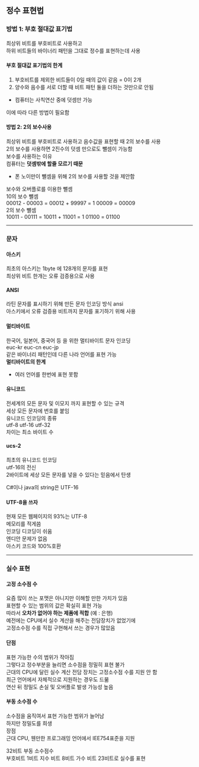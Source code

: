 ## 정수 표현법

### 방법 1: 부호 절대값 표기법

최상위 비트를 부호비트로 사용하고   
하위 비트들의 바이너리 패턴을 그대로 정수를 표현하는데 사용   
#### 부호 절대값 표기법의 한계
1. 부호비트를 제외한 비트들이 0일 때의 값이 같음 = 0이 2개   
2. 양수와 음수를 서로 더할 때 비트 패턴 둘을 더하는 것만으로 안됨   
  - 컴퓨터는 사칙연산 중에 덧셈만 가능

이에 따라 다른 방법이 필요함   
#### 방법 2: 2의 보수사용
최상위 비트를 부호비트로 사용하고 음수값을 표현할 때 2의 보수를 사용   
2의 보수를 사용하면 2진수의 덧셈 만으로도 뺄셈이 가능함   
보수를 사용하는 이유   
컴퓨터는 **덧셈밖에 할줄 모르기 때문**   
 - 폰 노이만이 뺄셈을 위해 2의 보수를 사용할 것을 제안함   

보수와 오버플로를 이용한 뺄셈   
10의 보수 뺄셈   
00012 - 00003 = 00012 + 99997 = 1 00009 = 00009   
2의 보수 뺄셈   
10011 - 00111 = 10011 + 11001 = 1 01100 = 01100   

- - -

### 문자

#### 아스키
최초의 아스키는 1byte 에 128개의 문자를 표현   
최상위 비트 한개는 오류 검증용으로 사용   
   
#### ANSI
라틴 문자를 표시하기 위해 만든 문자 인코딩 방식 ansi   
아스키에서 오류 검증용 비트까지 문자를 표기하기 위해 사용   
   
#### 멀티바이트
한국어, 일본어, 중국어 등 을 위한 멀티바이트 문자 인코딩   
euc-kr euc-cn euc-jp   
같은 바이너리 패턴인데 다른 나라 언어를 표현 가능   
**멀티바이트의 한계**   
 - 여러 언어를 한번에 표현 못함   
   
#### 유니코드
전세계의 모든 문자 및 이모지 까지 표현할 수 있는 규격    
세상 모든 문자에 번호를 붙임   
유니코드 인코딩의 종류   
utf-8 utf-16 utf-32   
차이는 최소 바이트 수   
   
#### ucs-2
최초의 유니코드 인코딩   
utf-16의 전신   
2바이트에 세상 모든 문자를 넣을 수 있다는 믿음에서 탄생   
   
C#이나 java의 string은 UTF-16   
   
#### UTF-8을 쓰자
현재 모든 웹페이지의 93%는 UTF-8   
메모리를 적게씀   
인코딩 디코딩이 쉬움   
엔디안 문제가 없음   
아스키 코드와 100%호환   
   
- - -

### 실수 표현
   
#### 고정 소수점 수   
요즘 많이 쓰는 포맷은 아니지만 이해할 만한 가치가 있음   
표현할 수 있는 범위의 값은 확실히 표현 가능   
따라서 **오차가 없어야 하는 제품에 적합** (예 : 은행)   
예전에는 CPU에서 실수 계산을 해주는 전담장치가 없었기에   
고정소수점 수를 직접 구현해서 쓰는 경우가 많았음   
#### 단점   
표현 가능한 수의 범위가 작아짐   
그렇다고 정수부분을 늘리면 소수점을 정밀히 표현 불가   
근대의 CPU에 달린 실수 계산 전담 장치는 고정소수점 수를 지원 안 함   
최근 언어에서 자체적으로 지원하는 경우도 드묾   
연산 뒤 정밀도 손실 및 오버플로 발생 가능성 높음   
   
#### 부동 소수점 수   
소수점을 움직여서 표현 가능한 범위가 늘어남   
하지만 정밀도를 희생   
장점   
근대 CPU, 웬만한 프로그래밍 언어에서 IEE754표준을 지원   
   
32비트 부동 소수점수   
부호비트 1비트 지수 비트 8비트 가수 비트 23비트로 실수를 표현   








